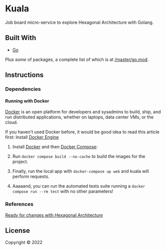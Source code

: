 # Kuala

Job board micro-service to explore Hexagonal Architecture with Golang.

## Built With

- [Go](https://golang.org/)

Plus *some* of packages, a complete list of which is at [/master/go.mod](https://github.com/michelsazevedo/kuala/blob/master/go.mod).

## Instructions

### Dependencies

#### Running with Docker
[Docker](www.docker.com) is an open platform for developers and sysadmins to build, ship, and run distributed applications, whether on laptops, data center VMs, or the cloud.

If you haven't used Docker before, it would be good idea to read this article first: Install [Docker Engine](https://docs.docker.com/engine/installation/)

1. Install [Docker](https://www.docker.com/what-docker) and then [Docker Compose](https://docs.docker.com/compose/):

2. Run `docker compose build --no-cache` to build the images for the project.

3. Finally, run the local app with `docker-compose up web` and kuala will perform requests.

4. Aaaaand, you can run the automated tests suite running a `docker compose run --rm test` with no other parameters!

### References
[Ready for changes with Hexagonal Architecture](https://netflixtechblog.com/ready-for-changes-with-hexagonal-architecture-b315ec967749)

## License
Copyright © 2022
